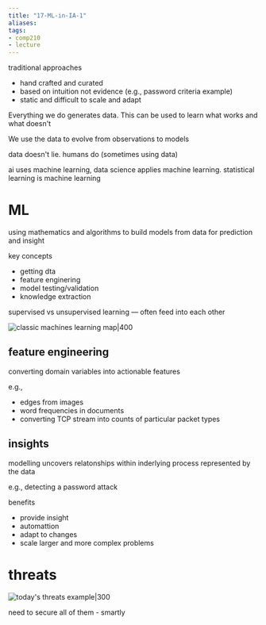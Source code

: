 ```yaml
---
title: "17-ML-in-IA-1"
aliases: 
tags: 
- comp210
- lecture
---
```



traditional approaches
- hand crafted and curated
- based on intuition not evidence (e.g., password criteria example)
- static and difficult to scale and adapt

Everything we do generates data. This can be used to learn what works and what doesn't

We use the data to evolve from observations to models

data doesn't lie. humans do (sometimes using data)

ai uses machine learning, data science applies machine learning. statistical learning is machine learning

# ML
using mathematics and algorithms to build models from data for prediction and insight

key concepts
- getting dta
- feature enginering
- model testing/validation
- knowledge extraction

supervised vs unsupervised learning — often feed into each other

![classic machines learning map|400](https://i.imgur.com/zQj8D2e.png)

## feature engineering
converting domain variables into actionable features

e.g.,
- edges from images
- word frequencies in documents
- converting TCP stream into counts of particular packet types


## insights
modelling uncovers relatonships within inderlying process represented by the data

e.g., detecting a password attack

benefits
- provide insight
- automattion
- adapt to changes
- scale larger and more complex problems

# threats
![today's threats example|300](https://i.imgur.com/4q6tbVS.png)

need to secure all of them - smartly


